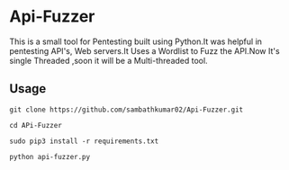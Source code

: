 # Api-Fuzzer
  This is a small tool for Pentesting built using Python.It was helpful in pentesting API's, Web servers.It Uses a Wordlist to Fuzz the API.Now It's single Threaded ,soon it will be a Multi-threaded tool.

## Usage

```shell
git clone https://github.com/sambathkumar02/Api-Fuzzer.git
```

```
cd APi-Fuzzer
```

```
sudo pip3 install -r requirements.txt
```

```
python api-fuzzer.py
```
